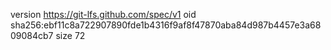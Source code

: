 version https://git-lfs.github.com/spec/v1
oid sha256:ebf11c8a722907890fde1b4316f9af8f47870aba84d987b4457e3a6809084cb7
size 72
